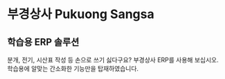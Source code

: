 # 부경상사 Pukuong Sangsa
## 학습용 ERP 솔루션

분개, 전기, 시산표 작성 등 손으로 쓰기 싫다구요?
부경상사 ERP를 사용해 보십시오.
학습용에 알맞는 간소화한 기능만을 탑재하였습니다.
